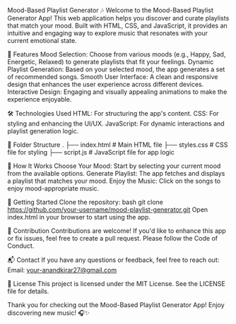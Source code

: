 
Mood-Based Playlist Generator 🎶
Welcome to the Mood-Based Playlist Generator App! This web application helps you discover and curate playlists that match your mood. Built with HTML, CSS, and JavaScript,
it provides an intuitive and engaging way to explore music that resonates with your current emotional state.

🚀 Features
Mood Selection: Choose from various moods (e.g., Happy, Sad, Energetic, Relaxed) to generate playlists that fit your feelings.
Dynamic Playlist Generation: Based on your selected mood, the app generates a set of recommended songs.
Smooth User Interface: A clean and responsive design that enhances the user experience across different devices.
Interactive Design: Engaging and visually appealing animations to make the experience enjoyable.

🛠️ Technologies Used
HTML: For structuring the app's content.
CSS: For styling and enhancing the UI/UX.
JavaScript: For dynamic interactions and playlist generation logic.

📂 Folder Structure
.
├── index.html         # Main HTML file
├── styles.css         # CSS file for styling
├── script.js          # JavaScript file for app logic

🌟 How It Works
Choose Your Mood: Start by selecting your current mood from the available options.
Generate Playlist: The app fetches and displays a playlist that matches your mood.
Enjoy the Music: Click on the songs to enjoy mood-appropriate music.

🚀 Getting Started
Clone the repository:
bash
git clone https://github.com/your-username/mood-playlist-generator.git
Open index.html in your browser to start using the app.

🤝 Contribution
Contributions are welcome! If you'd like to enhance this app or fix issues, feel free to create a pull request. Please follow the Code of Conduct.

📬 Contact
If you have any questions or feedback, feel free to reach out:
Email: your-anandkirar27@gmail.com

📜 License
This project is licensed under the MIT License. See the LICENSE file for details.

Thank you for checking out the Mood-Based Playlist Generator App! Enjoy discovering new music! 🎧✨
